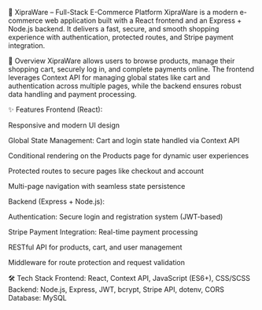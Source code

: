 🛒 XipraWare – Full-Stack E-Commerce Platform
XipraWare is a modern e-commerce web application built with a React frontend and an Express + Node.js backend. It delivers a fast, secure, and smooth shopping experience with authentication, protected routes, and Stripe payment integration.

🚀 Overview
XipraWare allows users to browse products, manage their shopping cart, securely log in, and complete payments online. The frontend leverages Context API for managing global states like cart and authentication across multiple pages, while the backend ensures robust data handling and payment processing.

✨ Features
Frontend (React):

Responsive and modern UI design

Global State Management: Cart and login state handled via Context API

Conditional rendering on the Products page for dynamic user experiences

Protected routes to secure pages like checkout and account

Multi-page navigation with seamless state persistence

Backend (Express + Node.js):

Authentication: Secure login and registration system (JWT-based)

Stripe Payment Integration: Real-time payment processing

RESTful API for products, cart, and user management

Middleware for route protection and request validation

🛠 Tech Stack
Frontend: React, Context API, JavaScript (ES6+), CSS/SCSS
Backend: Node.js, Express, JWT, bcrypt, Stripe API, dotenv, CORS
Database: MySQL
